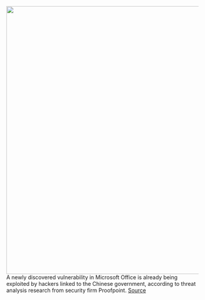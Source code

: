 <img src='https://cdn.vox-cdn.com/thumbor/7iAXhTTUB9-iiz0e_NC1PWc-sBk=/0x0:2040x1360/1200x800/filters:focal(857x517:1183x843)/cdn.vox-cdn.com/uploads/chorus_image/image/70932380/akrales_220309_4977_0014.0.jpg' width='700px' /><br/>
A newly discovered vulnerability in Microsoft Office is already being exploited by hackers linked to the Chinese government, according to threat analysis research from security firm Proofpoint.
<a href='https://www.theverge.com/2022/6/1/23150318/microsoft-office-china-hackers-exploiting-follina-vulnerability-tibet'> Source <a/>
